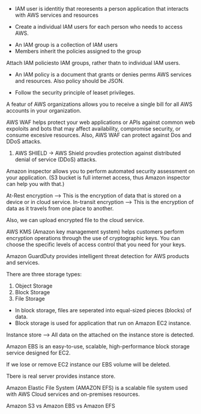 <!-- AWS Account root user -->
- IAM user is identitiy that reoresents a person application that interacts with AWS services and resources
<!--! BEST Practice -->
- Create a individual IAM users for each person who needs to access AWS.

<!-- IAM groups -->
- An IAM group is a collection of IAM users
- Members inherit the policies assigned to the group
<!--! BEST Practice -->
Attach IAM policiesto IAM groups, rather thatn to individual IAM users.

<!-- IAM policies -->
- An IAM policy is a document that grants or denies perms AWS services and resources. Also policy should be JSON.
<!--! BEST Practice -->
- Follow the security principle of leaset privileges.

<!-- AWS consolidated billing -->
A featur of AWS organizations allows you to receive a single bill for all AWS accounts in  your organization.

<!-- AWS security firewalls -->
AWS WAF helps protect your web applications or APIs against common web expoloits and bots that may affect availability, compromise security, or consume excesive resources. Also, AWS WAF can protect against Dos and DDoS attacks. 

<!-- Amazon cloud protection -->
1. AWS SHIELD -> AWS Shield provdies protection against distributed denial of service (DDoS) attacks.

<!-- Amaozn software vulnerability checks -->
Amazon inspector allows you to perform automated security assessment on your application. (S3 bucket is full internet access, thus Amazon inspector can help you with that.)

<!-- Encryption -->
At-Rest encryption --> This is the encryption of data that is stored on a device or in cloud service.
In-transit encryption --> This is the encryption of data as it travels from one place to another.

Also, we can upload encrypted file to the cloud service.

<!-- Amazon key management -->
AWS KMS (Amazon key management system) helps customers perform encryption operations through the use of cryptographic keys. You can choose the specific levels of access control that you need for your keys. 

<!-- Amazon intelligent threat detection -->
Amazon GuardDuty provides intelligent threat detection for AWS products and services. 




<!-- AWS storage types -->
There are three storage types:
1. Object Storage
2. Block Storage
3. File Storage

<!-- Block storage -->
* In block storage, files are seperated into equal-sized pieces (blocks) of data.
* Block storage is used for application that run on Amazon EC2 instance.

Instance store --> All data on the attached on the instance store is detected.

<!-- Amazon elastic block store -->
Amazon EBS is an easy-to-use, scalable, high-performance block storage service designed for EC2.

<!-- Amazon EBS volumes -->
If we lose or remove EC2 instance our EBS volume will be deleted.

<!-- Instance store -->
Tbere is real server provides instance store.

<!-- Amazon Elastic File System  -->
Amazon Elastic File System (AMAZON EFS) is a scalable file system used with AWS Cloud services and on-premises resources.

<!-- Comparing storage services -->
Amazon S3  vs Amazon EBS vs Amazon EFS
